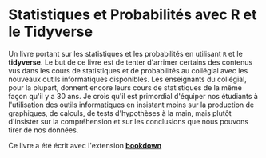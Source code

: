 # Statistiques et Probabilités avec R et le Tidyverse

Un livre portant sur les statistiques et les probabilités en utilisant `R` et le **tidyverse**. Le but de ce livre est de tenter d'arrimer certains des contenus vus dans les cours de statistiques et de probabilités au collégial avec les nouveaux outils informatiques disponibles. Les enseignants du collégial, pour la plupart, donnent encore leurs cours de statistiques de la même façon qu'il y a 30 ans. Je crois qu'il est primordial d'équiper nos étudiants à l'utilisation des outils informatiques en insistant moins sur la production de graphiques, de calculs, de tests d'hypothèses à la main, mais plutôt d'insister sur la compréhension et sur les conclusions que nous pouvons tirer de nos données.

Ce livre a été écrit avec l'extension [**bookdown**](https://github.com/rstudio/bookdown) 
